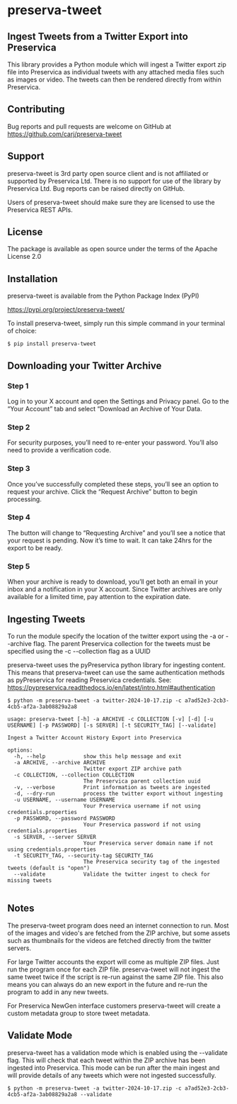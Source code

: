 # preserva-tweet

## Ingest Tweets from a Twitter Export into Preservica

This library provides a Python module which will ingest a Twitter export
zip file into Preservica as individual tweets with any attached media files such as images or video.
The tweets can then be rendered directly from within Preservica.

## Contributing

Bug reports and pull requests are welcome on GitHub at https://github.com/carj/preserva-tweet

## Support 

preserva-tweet is 3rd party open source client and is not affiliated or supported by Preservica Ltd.
There is no support for use of the library by Preservica Ltd.
Bug reports can be raised directly on GitHub.

Users of preserva-tweet should make sure they are licensed to use the Preservica REST APIs. 

## License

The package is available as open source under the terms of the Apache License 2.0

## Installation

preserva-tweet is available from the Python Package Index (PyPI)

https://pypi.org/project/preserva-tweet/

To install preserva-tweet, simply run this simple command in your terminal of choice:

    $ pip install preserva-tweet

## Downloading your Twitter Archive

### Step 1

 Log in to your X account and open the Settings and Privacy panel. 
 Go to the “Your Account” tab and select “Download an Archive of Your Data.

### Step 2

For security purposes, you’ll need to re-enter your password. You’ll also need to provide a verification code.

### Step 3

Once you’ve successfully completed these steps, you’ll see an option to request your archive. 
Click the “Request Archive” button to begin processing.

### Step 4

The button will change to “Requesting Archive” and you’ll see a notice that your request is pending. 
Now it’s time to wait. It can take 24hrs for the export to be ready.

### Step 5

When your archive is ready to download, you’ll get both an email in your inbox and a notification in your X account. 
Since Twitter archives are only available for a limited time, pay attention to the expiration date.

## Ingesting Tweets

To run the module specify the location of the twitter export using the -a or --archive flag.
The parent Preservica collection for the tweets must be specified using the -c --collection flag as a UUID

preserva-tweet uses the pyPreservica python library for ingesting content. This means that preserva-tweet can use the
same authentication methods as pyPreservica for reading Preservica credentials. See: 
https://pypreservica.readthedocs.io/en/latest/intro.html#authentication


    $ python -m preserva-tweet -a twitter-2024-10-17.zip -c a7ad52e3-2cb3-4cb5-af2a-3ab08829a2a8

```
usage: preserva-tweet [-h] -a ARCHIVE -c COLLECTION [-v] [-d] [-u USERNAME] [-p PASSWORD] [-s SERVER] [-t SECURITY_TAG] [--validate]

Ingest a Twitter Account History Export into Preservica

options:
  -h, --help            show this help message and exit
  -a ARCHIVE, --archive ARCHIVE
                        Twitter export ZIP archive path
  -c COLLECTION, --collection COLLECTION
                        The Preservica parent collection uuid
  -v, --verbose         Print information as tweets are ingested
  -d, --dry-run         process the twitter export without ingesting
  -u USERNAME, --username USERNAME
                        Your Preservica username if not using credentials.properties
  -p PASSWORD, --password PASSWORD
                        Your Preservica password if not using credentials.properties
  -s SERVER, --server SERVER
                        Your Preservica server domain name if not using credentials.properties
  -t SECURITY_TAG, --security-tag SECURITY_TAG
                        The Preservica security tag of the ingested tweets (default is "open")
  --validate            Validate the twitter ingest to check for missing tweets


```



## Notes

The preserva-tweet program does need an internet connection to run. Most of the images and video's are fetched from 
the ZIP archive, but some assets such as thumbnails for the videos are fetched directly from the twitter servers.

For large Twitter accounts the export will come as multiple ZIP files. Just run the program once for each ZIP file.
preserva-tweet will not ingest the same tweet twice if the script is re-run against the same ZIP file. 
This also means you can always do an new export 
in the future and re-run the program to add in any new tweets.

For Preservica NewGen interface customers preserva-tweet will create a custom metadata group to store tweet metadata. 

## Validate Mode

preserva-tweet has a validation mode which is enabled using the --validate flag.
This will check that each tweet within the ZIP archive has been ingested into Preservica. This mode can be run after
the main ingest and will provide details of any tweets which were not ingested successfully.

    $ python -m preserva-tweet -a twitter-2024-10-17.zip -c a7ad52e3-2cb3-4cb5-af2a-3ab08829a2a8 --validate


